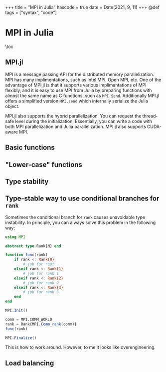 +++
title = "MPI in Julia"
hascode = true
date = Date(2021, 9, 11)
+++
@def tags = ["syntax", "code"]

# MPI in Julia

\toc

## MPI.jl

MPI is a message passing API for the distributed memory parallelization.
MPI has many implimentations, such as Intel MPI, Open MPI, etc. One of the
advantage of MPI.jl is that it supports various implimantations of MPI flexibly,
and it is easy to use MPI from Julia by preparing functions with almost the same
name as C functions, such as `MPI.Send`. Additionally MPI.jl offers a simplified
version `MPI.send` which internally serialize the Julia object.

MPI.jl also supports the hybrid parallelization. You can request the thread-safe
level during the initialization. Essentially, you can write a code with both MPI
parallelization and Julia parallelization. MPI.jl also supports CUDA-aware MPI.

## Basic functions

## "Lower-case" functions

## Type stability

## Type-stable way to use conditional branches for `rank`

Sometimes the conditional branch for `rank` causes unavoidable type instability.
In principle, you can always solve this problem in the following way;
```julia
using MPI

abstract type Rank{N} end

function func(rank)
    if rank <: Rank{0}
        # job for root
    elseif rank <: Rank{1}
        # job for rank 1
    elseif rank <: Rank{2}
        # job for rank 2
    elseif rank <: Rank{3}
        # job for rank 3
    end
end

MPI.Init()

comm = MPI.COMM_WORLD
rank = Rank{MPI.Comm_rank(comm)}
func(rank)

MPI.Finalize()
```

This is how to work around. However, to me it looks like overengineering.

## Load balancing
